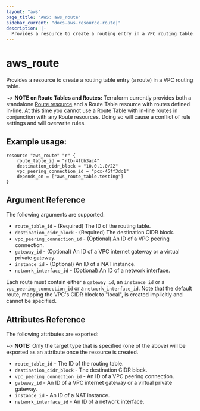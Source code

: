 ```yaml
---
layout: "aws"
page_title: "AWS: aws_route"
sidebar_current: "docs-aws-resource-route|"
description: |-
  Provides a resource to create a routing entry in a VPC routing table.
---
```


# aws\_route

Provides a resource to create a routing table entry (a route) in a VPC routing table.

~> **NOTE on Route Tables and Routes:** Terraform currently
provides both a standalone [Route resource](route.html) and a Route Table resource with routes
defined in-line. At this time you cannot use a Route Table with in-line routes
in conjunction with any Route resources. Doing so will cause
a conflict of rule settings and will overwrite rules.

## Example usage:

```
resource "aws_route" "r" {
    route_table_id = "rtb-4fbb3ac4"
    destination_cidr_block = "10.0.1.0/22"
    vpc_peering_connection_id = "pcx-45ff3dc1"
    depends_on = ["aws_route_table.testing"]
}
```

## Argument Reference

The following arguments are supported:

* `route_table_id` - (Required) The ID of the routing table.
* `destination_cidr_block` - (Required) The destination CIDR block.
* `vpc_peering_connection_id` - (Optional) An ID of a VPC peering connection.
* `gateway_id` - (Optional) An ID of a VPC internet gateway or a virtual private gateway.
* `instance_id` - (Optional) An ID of a NAT instance.
* `network_interface_id` - (Optional) An ID of a network interface.

Each route must contain either a `gateway_id`, an `instance_id` or a `vpc_peering_connection_id`
or a `network_interface_id`. Note that the default route, mapping the VPC's CIDR block to "local",
is created implicitly and cannot be specified.

## Attributes Reference

The following attributes are exported:

~> **NOTE:** Only the target type that is specified (one of the above)
will be exported as an attribute once the resource is created.

* `route_table_id` - The ID of the routing table.
* `destination_cidr_block` - The destination CIDR block.
* `vpc_peering_connection_id` - An ID of a VPC peering connection.
* `gateway_id` - An ID of a VPC internet gateway or a virtual private gateway.
* `instance_id` - An ID of a NAT instance.
* `network_interface_id` - An ID of a network interface.
